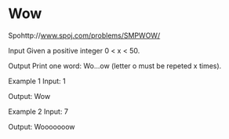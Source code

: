 # Wow
Spohttp://www.spoj.com/problems/SMPWOW/

Input
Given a positive integer 0 < x < 50.

Output
Print one word: Wo...ow (letter o must be repeted x times).

Example 1
Input:
1

Output:
Wow

Example 2
Input:
7

Output:
Wooooooow
